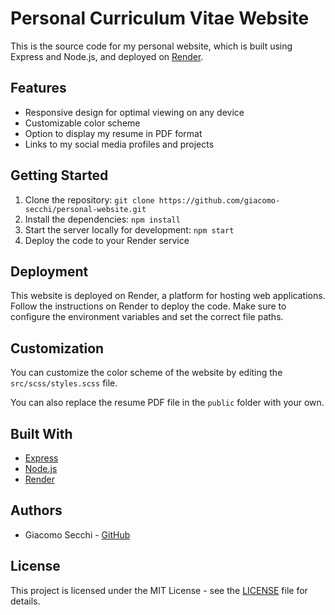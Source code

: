 # Personal Curriculum Vitae Website
This is the source code for my personal website, which is built using Express and Node.js, and deployed on [Render](https://render.com/).

## Features

- Responsive design for optimal viewing on any device
- Customizable color scheme
- Option to display my resume in PDF format
- Links to my social media profiles and projects

## Getting Started

1. Clone the repository: `git clone https://github.com/giacomo-secchi/personal-website.git`
2. Install the dependencies: `npm install`
3. Start the server locally for development: `npm start`
4. Deploy the code to your Render service

## Deployment

This website is deployed on Render, a platform for hosting web applications. Follow the instructions on Render to deploy the code. Make sure to configure the environment variables and set the correct file paths.

## Customization

You can customize the color scheme of the website by editing the `src/scss/styles.scss` file.

You can also replace the resume PDF file in the `public` folder with your own.

## Built With

- [Express](https://expressjs.com/)
- [Node.js](https://nodejs.org/)
- [Render](https://render.com/)

## Authors

- Giacomo Secchi - [GitHub](https://github.com/giacomo-secchi)

## License

This project is licensed under the MIT License - see the [LICENSE](LICENSE) file for details.